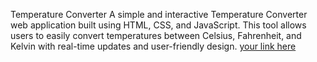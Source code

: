 Temperature Converter
A simple and interactive Temperature Converter web application built using HTML, CSS, and JavaScript. This tool allows users to easily convert temperatures between Celsius, Fahrenheit, and Kelvin with real-time updates and user-friendly design.
[your link here](file:///C:/Users/athul/Desktop/Temperature/index.html)
